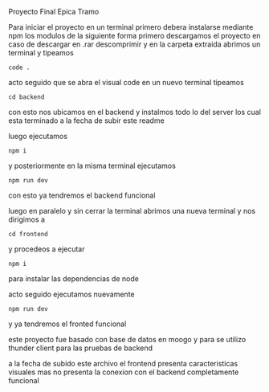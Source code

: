 Proyecto Final Epica Tramo 

Para iniciar el proyecto en un terminal primero debera instalarse mediante npm los modulos de la siguiente forma primero descargamos el proyecto 
en caso de descargar en .rar descomprimir y en la carpeta extraida abrimos un terminal y tipeamos

`code .`

acto seguido que se abra el visual code en un nuevo terminal tipeamos

`cd backend `

con esto nos ubicamos en el backend y instalmos todo lo del server los cual esta terminado a la fecha de subir este readme

luego ejecutamos


`npm i`



y posteriormente en la misma terminal ejecutamos 

`npm run dev`

con esto ya tendremos el backend funcional

luego en paralelo y sin cerrar la terminal abrimos una nueva terminal y nos dirigimos a 

`cd frontend`

y procedeos a ejecutar 

`npm i`

para instalar las dependencias de node

acto seguido ejecutamos nuevamente 

`npm run dev `

y ya tendremos el fronted funcional

este proyecto fue basado con base de datos en moogo y para se utilizo thunder client para las pruebas de backend

a la fecha de subido este archivo el frontend presenta caracteristicas visuales mas no presenta la conexion con el backend completamente funcional


